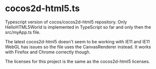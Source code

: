 cocos2d-html5.ts
================

Typescript version of cocos/cocos2d-html5 repository. Only HelloHTML5World is implemented in TypeScript so far and only then the src/myApp.ts file.

The latest cocos2d-html5 doesn't seem to be working with IE11 and IE11 WebGL has issues so the file uses the CanvasRenderer instead. It works with Firefox and Chrome correctly though.

The licenses for this project is the same as the cocos2d-html5 licenses.
